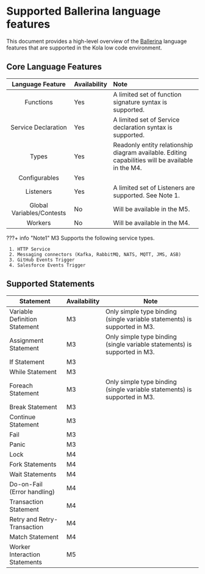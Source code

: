 # Supported Ballerina language features

This document provides a high-level overview of the [Ballerina](https://ballerina.io) language features that are supported in the Kola low code environment.  


## Core Language Features

| Language Feature | Availability | Note                                                                                            |
| :---:   |:-------------|:------------------------------------------------------------------------------------------------|
|Functions| Yes          | A limited set of function signature syntax is supported.                                        |
|Service Declaration| Yes          | A limited set of Service declaration syntax is supported.                                       |
|Types| Yes          | Readonly entity relationship diagram available. Editing capabilities will be available in the M4.|
|Configurables| Yes          |                                                                                                 |
|Listeners| Yes          | A limited set of Listeners are supported. See Note 1.                                           |
|Global Variables/Contests| No           | Will be available in the M5.                                                                    |
|Workers| No           | Will be available in the M4.                                                                    |



???+ info "Note1"
      M3 Supports the following service types.

     1. HTTP Service
     2. Messaging connectors (Kafka, RabbitMQ, NATS, MQTT, JMS, ASB)
     3. GitHub Events Trigger
     4. Salesforce Events Trigger

## Supported Statements
| Statement                          | Availability | Note                                                                                      |
|------------------------------------|--------------|-------------------------------------------------------------------------------------------|
| Variable Definition Statement      | M3           | Only simple type binding (single variable statements) is supported in M3.                 |
| Assignment Statement               | M3           | Only simple type binding (single variable statements) is supported in M3.                 |
| If Statement                       | M3           |                                                                                           |
| While Statement                    | M3           |                                                                                           |
| Foreach Statement                  | M3           | Only simple type binding (single variable statements) is supported in M3.                 |
| Break Statement                    | M3           |                                                                                           |
| Continue Statement                 | M3           |                                                                                           |
| Fail                               | M3           |                                                                                           |
| Panic                              | M3           |                                                                                           |
| Lock                               | M4           |                                                                                           |
| Fork Statements                    | M4           |                                                                                           |
| Wait Statements                    | M4           |                                                                                           |
| Do-on-Fail (Error handling)        | M4           |                                                                                           |
| Transaction Statement              | M4           |                                                                                           |
| Retry and Retry-Transaction        | M4           |                                                                                           |
| Match Statement                    | M4           |                                                                                           |
| Worker Interaction Statements      | M5           |                                                                                           |



